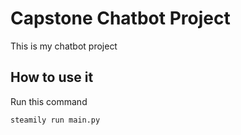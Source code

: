 # Capstone Chatbot Project
 
 This is my chatbot project
 
 ## How to use it
 
 Run this command 
 
 `steamily run main.py`

